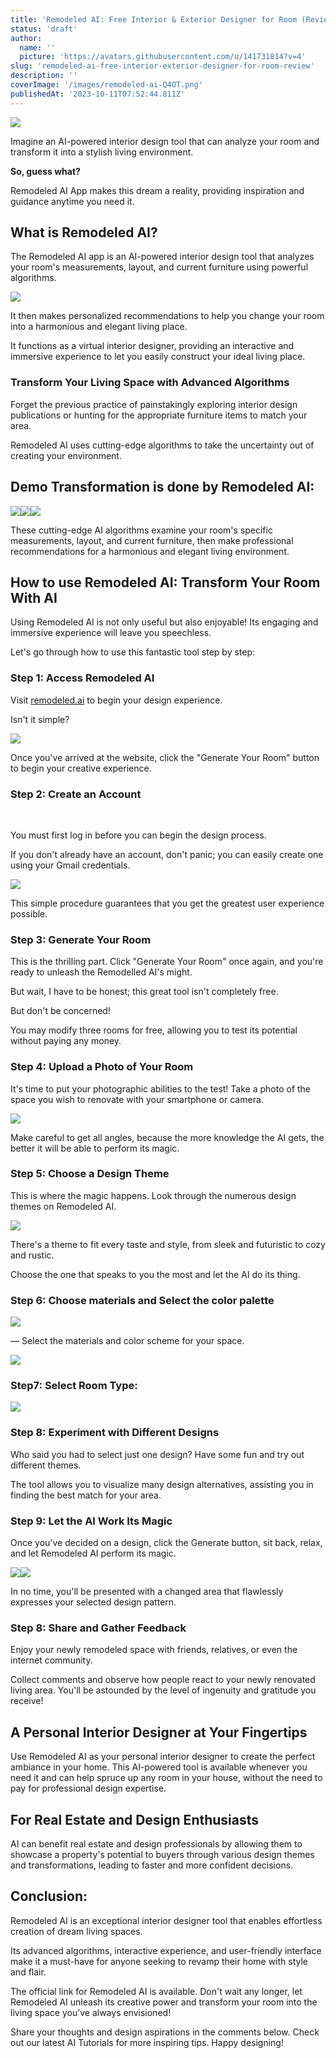 ```yaml
---
title: 'Remodeled AI: Free Interior & Exterior Designer for Room (Review)'
status: 'draft'
author:
  name: ''
  picture: 'https://avatars.githubusercontent.com/u/141731814?v=4'
slug: 'remodeled-ai-free-interior-exterior-designer-for-room-review'
description: ''
coverImage: '/images/remodeled-ai-Q4OT.png'
publishedAt: '2023-10-11T07:52:44.811Z'
---
```


![](/images/remodeled-ai-kwOD.png)

Imagine an AI-powered interior design tool that can analyze your room and transform it into a stylish living environment.

**So, guess what?**

Remodeled AI App makes this dream a reality, providing inspiration and guidance anytime you need it.

## **What is Remodeled AI?**

The Remodeled AI app is an AI-powered interior design tool that analyzes your room's measurements, layout, and current furniture using powerful algorithms.

![](/images/remodeled-ai-interior-desinger-QxNT.png)

It then makes personalized recommendations to help you change your room into a harmonious and elegant living place.

It functions as a virtual interior designer, providing an interactive and immersive experience to let you easily construct your ideal living place.

### **Transform Your Living Space with Advanced Algorithms**

Forget the previous practice of painstakingly exploring interior design publications or hunting for the appropriate furniture items to match your area.

Remodeled AI uses cutting-edge algorithms to take the uncertainty out of creating your environment.

## **Demo Transformation is done by Remodeled AI:**

![](/images/remodeled-ai-exterior-designs-1-1024x536-AwMT.png)![](/images/remodeled-ai-exterior-designs-1024x536-kzNz.png)![](/images/remodeled-ai-interior-designs-1-1024x536-k5OT.png)

These cutting-edge AI algorithms examine your room's specific measurements, layout, and current furniture, then make professional recommendations for a harmonious and elegant living environment.

## **How to use Remodeled AI: Transform Your Room With AI**

Using Remodeled AI is not only useful but also enjoyable! Its engaging and immersive experience will leave you speechless.

Let's go through how to use this fantastic tool step by step:

### **Step 1: Access Remodeled AI**

Visit [remodeled.ai](http://remodeled.ai) to begin your design experience.

Isn't it simple?

![](/images/remodeled-ai-interior-desinger--1--UyOD.png)

Once you've arrived at the website, click the "Generate Your Room" button to begin your creative experience.

### **Step 2: Create an Account**

<br>

You must first log in before you can begin the design process.

If you don't already have an account, don't panic; you can easily create one using your Gmail credentials.

![](/images/remodeled-ai-login-kyNT.png)

This simple procedure guarantees that you get the greatest user experience possible.

### **Step 3: Generate Your Room**

This is the thrilling part. Click "Generate Your Room" once again, and you're ready to unleash the Remodelled AI's might.

But wait, I have to be honest; this great tool isn't completely free.

But don't be concerned!

You may modify three rooms for free, allowing you to test its potential without paying any money.

### **Step 4: Upload a Photo of Your Room**

It's time to put your photographic abilities to the test! Take a photo of the space you wish to renovate with your smartphone or camera.

![](/images/image-153-A4OT.png)

Make careful to get all angles, because the more knowledge the AI gets, the better it will be able to perform its magic.

### **Step 5: Choose a Design Theme**

This is where the magic happens. Look through the numerous design themes on Remodeled AI.

![](/images/image-154-AxND.png)

There's a theme to fit every taste and style, from sleek and futuristic to cozy and rustic.

Choose the one that speaks to you the most and let the AI do its thing.

### **Step 6: Choose materials and Select the color palette**

![](/images/image-155-gxMT.png)

— Select the materials and color scheme for your space.

![](/images/image-156-I4Mj.png)

### **Step7: Select Room Type:**

![](/images/image-157-QyMz.png)

### **Step 8: Experiment with Different Designs**

Who said you had to select just one design? Have some fun and try out different themes.

The tool allows you to visualize many design alternatives, assisting you in finding the best match for your area.

### **Step 9: Let the AI Work Its Magic**

Once you've decided on a design, click the Generate button, sit back, relax, and let Remodeled AI perform its magic.

![](/images/remodeled-ai-design-Q5MD.png)![](/images/remodeled-ai-interior-desinger-1-YxMD.png)

In no time, you'll be presented with a changed area that flawlessly expresses your selected design pattern.

### **Step 8: Share and Gather Feedback**

Enjoy your newly remodeled space with friends, relatives, or even the internet community.

Collect comments and observe how people react to your newly renovated living area. You'll be astounded by the level of ingenuity and gratitude you receive!

## **A Personal Interior Designer at Your Fingertips**

Use Remodeled AI as your personal interior designer to create the perfect ambiance in your home. This AI-powered tool is available whenever you need it and can help spruce up any room in your house, without the need to pay for professional design expertise.

## **For Real Estate and Design Enthusiasts**

AI can benefit real estate and design professionals by allowing them to showcase a property's potential to buyers through various design themes and transformations, leading to faster and more confident decisions.

## **Conclusion:**

Remodeled AI is an exceptional interior designer tool that enables effortless creation of dream living spaces.

Its advanced algorithms, interactive experience, and user-friendly interface make it a must-have for anyone seeking to revamp their home with style and flair.

The official link for Remodeled AI is available. Don't wait any longer, let Remodeled AI unleash its creative power and transform your room into the living space you’ve always envisioned!

Share your thoughts and design aspirations in the comments below. Check out our latest AI Tutorials for more inspiring tips. Happy designing!


